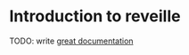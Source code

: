 # Introduction to reveille

TODO: write [great documentation](http://jacobian.org/writing/great-documentation/what-to-write/)
